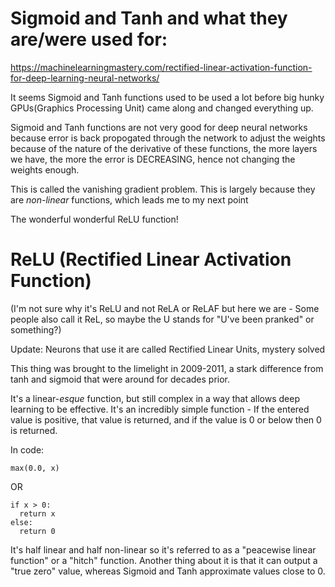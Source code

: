 # Sigmoid and Tanh and what they are/were used for:
https://machinelearningmastery.com/rectified-linear-activation-function-for-deep-learning-neural-networks/

It seems Sigmoid and Tanh functions used to be used a lot before big hunky GPUs(Graphics Processing Unit) came along and changed everything up.

Sigmoid and Tanh functions are not very good for deep neural networks because error is back propogated through the network to adjust the weights because of the nature of the derivative of these functions, the more layers we have, the more the error is DECREASING, hence not changing the weights enough.

This is called the vanishing gradient problem. This is largely because they are *non-linear* functions, which leads me to my next point

The wonderful wonderful ReLU function!

# ReLU (Rectified Linear Activation Function)
(I'm not sure why it's ReLU and not ReLA or ReLAF but here we are - Some people also call it ReL, so maybe the U stands for "U've been pranked" or something?)

Update: Neurons that use it are called Rectified Linear Units, mystery solved

This thing was brought to the limelight in 2009-2011, a stark difference from tanh and sigmoid that were around for decades prior.

It's a linear-*esque* function, but still complex in a way that allows deep learning to be effective. It's an incredibly simple function - If the entered value is positive, that value is returned, and if the value is 0 or below then 0 is returned.

In code:
```
max(0.0, x)
```
OR
```
if x > 0:
  return x
else:
  return 0
```
It's half linear and half non-linear so it's referred to as a "peacewise linear function" or a "hitch" function. Another thing about it is that it can output a "true zero" value, whereas Sigmoid and Tanh approximate values close to 0.
